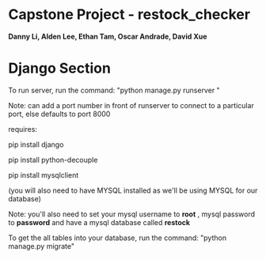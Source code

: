 

# Capstone Project - restock_checker 
**Danny Li, Alden Lee, Ethan Tam, Oscar Andrade, David Xue**

# Django Section


To run server, run the command:
"python manage.py runserver "

Note: can add a port number in front of runserver to connect to a particular port, else defaults to port 8000

requires:

pip install django

pip install python-decouple

pip install mysqlclient

(you will also need to have MYSQL installed as we'll be using MYSQL for our database)

Note: you'll also need to set your mysql username to **root** , mysql password to **password** and have a mysql database called **restock** 

To get the all tables into your database, run the command:
"python manage.py migrate"